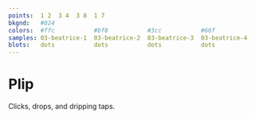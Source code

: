 ```yaml
---
points:  1 2  3 4  3 8  1 7
bkgnd:   #024
colors:  #ffc           #bf8           #3cc           #66f
samples: 03-beatrice-1  03-beatrice-2  03-beatrice-3  03-beatrice-4
blots:   dots           dots           dots           dots
---
```


Plip
====

Clicks, drops, and dripping taps. 